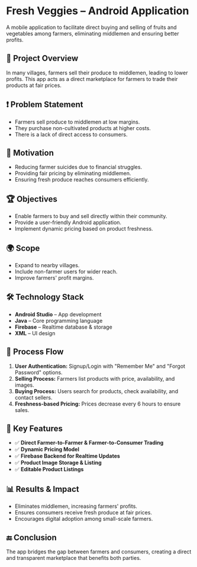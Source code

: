 # Fresh Veggies – Android Application  
A mobile application to facilitate direct buying and selling of fruits and vegetables among farmers, eliminating middlemen and ensuring better profits.

## 🚀 Project Overview  
In many villages, farmers sell their produce to middlemen, leading to lower profits. This app acts as a direct marketplace for farmers to trade their products at fair prices.  

## ❗ Problem Statement  
- Farmers sell produce to middlemen at low margins.  
- They purchase non-cultivated products at higher costs.  
- There is a lack of direct access to consumers.  

## 🎯 Motivation  
- Reducing farmer suicides due to financial struggles.  
- Providing fair pricing by eliminating middlemen.  
- Ensuring fresh produce reaches consumers efficiently.  

## 🏆 Objectives  
- Enable farmers to buy and sell directly within their community.  
- Provide a user-friendly Android application.  
- Implement dynamic pricing based on product freshness.  

## 🌍 Scope  
- Expand to nearby villages.  
- Include non-farmer users for wider reach.  
- Improve farmers' profit margins.  

## 🛠 Technology Stack  
- **Android Studio** – App development  
- **Java** – Core programming language  
- **Firebase** – Realtime database & storage  
- **XML** – UI design  

## 🔄 Process Flow  
1. **User Authentication:** Signup/Login with "Remember Me" and "Forgot Password" options.  
2. **Selling Process:** Farmers list products with price, availability, and images.  
3. **Buying Process:** Users search for products, check availability, and contact sellers.  
4. **Freshness-based Pricing:** Prices decrease every 6 hours to ensure sales.  

## 📌 Key Features  
- ✅ **Direct Farmer-to-Farmer & Farmer-to-Consumer Trading**  
- ✅ **Dynamic Pricing Model**  
- ✅ **Firebase Backend for Realtime Updates**  
- ✅ **Product Image Storage & Listing**  
- ✅ **Editable Product Listings**  

## 📊 Results & Impact  
- Eliminates middlemen, increasing farmers' profits.  
- Ensures consumers receive fresh produce at fair prices.  
- Encourages digital adoption among small-scale farmers.  

## 🔚 Conclusion  
The app bridges the gap between farmers and consumers, creating a direct and transparent marketplace that benefits both parties.  

